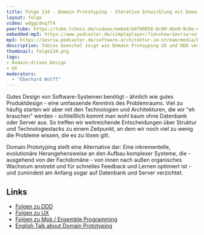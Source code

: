 ```yaml
---
title: Folge 134 - Domain Prototyping - Iterative Entwicklung mit Domain-driven Design & User Experience mit Tobias Goeschel
layout: folge
video: wdggcdnq7T4
peertube: https://tube.tchncs.de/videos/embed/b6f90058-8c00-4be9-9c8e-d906f74f2616
embedded-mp3: https://www.podcaster.de/simpleplayer/?id=show~1evriw~software-architektur-im-stream~pod-9277a6959f1fdf596968beae1d&v=1663331993
mp3: https://1evriw.podcaster.de/software-architektur-im-stream/media/Domain_Prototyping.mp3
description: Tobias Goeschel zeigt wie Domain Protoyping UX und DDD vereinigt.
thumbnail: folge134.png
tags:
- Domain-driven Design
- UX
moderators:
  - "Eberhard Wolff"
---
```


Gutes Design von Software-Systemen benötigt - ähnlich wie gutes
Produktdesign - eine umfassende Kenntnis des Problemraums. Viel zu
häufig starten wir aber mit den Technologien und Architekturen, die
wir "eh brauchen" werden - schließlich kommt man wohl kaum ohne
Datenbank oder Server aus. So treffen wir weitreichende Entscheidungen
über Struktur und Technologiestacks zu einem Zeitpunkt, an dem wir
noch viel zu wenig die Probleme wissen, die es zu lösen gilt.

Domain Prototyping stellt eine Alternative dar: Eine inkrementelle,
evolutionäre Herangehensweise an den Aufbau komplexer Systeme, die -
ausgehend von der Fachdomäne - von innen nach außen organisches
Wachstum anstrebt und für schnelles Feedback und Lernen optimiert
ist - und zumindest am Anfang sogar auf Datenbank und Server
verzichtet.

## Links

* [Folgen zu DDD](https://software-architektur.tv/tags.html#Domain-driven%20Design)
* [Folgen zu UX](https://software-architektur.tv/tags.html#UX)
* [Folgen zu Mob / Ensemble Programming](https://software-architektur.tv/tags.html#Mob%20Programming)
* [English Talk about Domain Prototyping](https://youtu.be/gDT5PKIYsT0)

